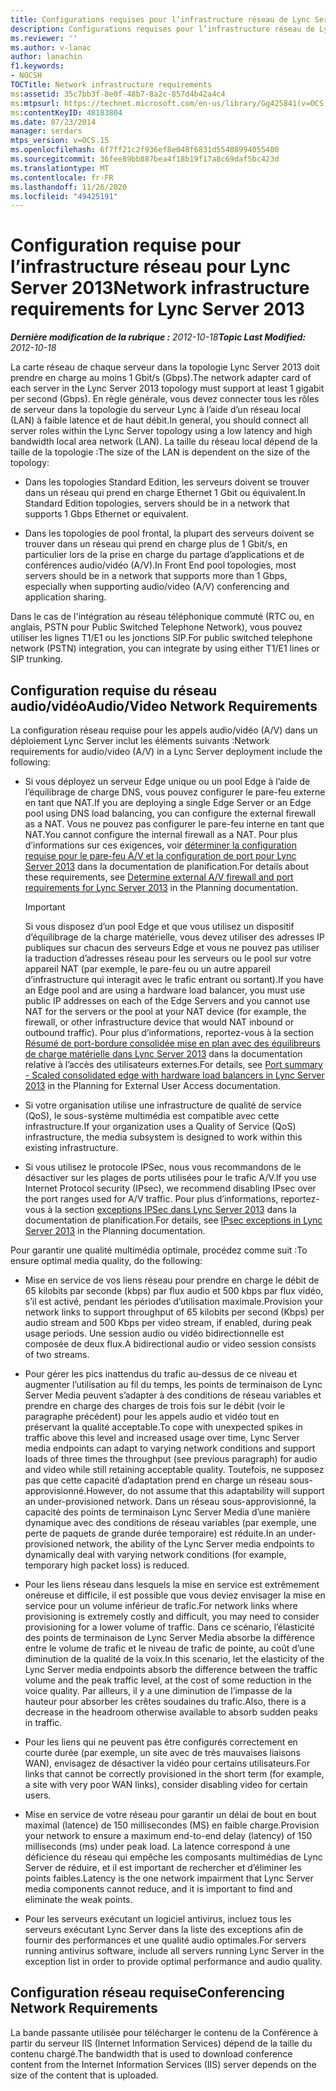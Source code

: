 ```yaml
---
title: Configurations requises pour l’infrastructure réseau de Lync Server 2013
description: Configurations requises pour l’infrastructure réseau de Lync Server 2013.
ms.reviewer: ''
ms.author: v-lanac
author: lanachin
f1.keywords:
- NOCSH
TOCTitle: Network infrastructure requirements
ms:assetid: 35c7bb3f-8e0f-48b7-8a2c-857d4b42a4c4
ms:mtpsurl: https://technet.microsoft.com/en-us/library/Gg425841(v=OCS.15)
ms:contentKeyID: 48183804
ms.date: 07/23/2014
manager: serdars
mtps_version: v=OCS.15
ms.openlocfilehash: 6f7ff21c2f936ef8e048f6831d55408994055400
ms.sourcegitcommit: 36fee89bb887bea4f18b19f17a8c69daf5bc423d
ms.translationtype: MT
ms.contentlocale: fr-FR
ms.lasthandoff: 11/26/2020
ms.locfileid: "49425191"
---
```

# <a name="network-infrastructure-requirements-for-lync-server-2013"></a><span data-ttu-id="f96ec-103">Configuration requise pour l’infrastructure réseau pour Lync Server 2013</span><span class="sxs-lookup"><span data-stu-id="f96ec-103">Network infrastructure requirements for Lync Server 2013</span></span>

<div data-xmlns="http://www.w3.org/1999/xhtml">

<div class="topic" data-xmlns="http://www.w3.org/1999/xhtml" data-msxsl="urn:schemas-microsoft-com:xslt" data-cs="https://msdn.microsoft.com/">

<div data-asp="https://msdn2.microsoft.com/asp">



</div>

<div id="mainSection">

<div id="mainBody"><span data-ttu-id="f96ec-104">

<span> </span></span><span class="sxs-lookup"><span data-stu-id="f96ec-104">

<span> </span></span></span>

<span data-ttu-id="f96ec-105">_**Dernière modification de la rubrique :** 2012-10-18_</span><span class="sxs-lookup"><span data-stu-id="f96ec-105">_**Topic Last Modified:** 2012-10-18_</span></span>

<span data-ttu-id="f96ec-106">La carte réseau de chaque serveur dans la topologie Lync Server 2013 doit prendre en charge au moins 1 Gbit/s (Gbps).</span><span class="sxs-lookup"><span data-stu-id="f96ec-106">The network adapter card of each server in the Lync Server 2013 topology must support at least 1 gigabit per second (Gbps).</span></span> <span data-ttu-id="f96ec-107">En règle générale, vous devez connecter tous les rôles de serveur dans la topologie du serveur Lync à l’aide d’un réseau local (LAN) à faible latence et de haut débit.</span><span class="sxs-lookup"><span data-stu-id="f96ec-107">In general, you should connect all server roles within the Lync Server topology using a low latency and high bandwidth local area network (LAN).</span></span> <span data-ttu-id="f96ec-108">La taille du réseau local dépend de la taille de la topologie :</span><span class="sxs-lookup"><span data-stu-id="f96ec-108">The size of the LAN is dependent on the size of the topology:</span></span>

  - <span data-ttu-id="f96ec-109">Dans les topologies Standard Edition, les serveurs doivent se trouver dans un réseau qui prend en charge Ethernet 1 Gbit ou équivalent.</span><span class="sxs-lookup"><span data-stu-id="f96ec-109">In Standard Edition topologies, servers should be in a network that supports 1 Gbps Ethernet or equivalent.</span></span>

  - <span data-ttu-id="f96ec-110">Dans les topologies de pool frontal, la plupart des serveurs doivent se trouver dans un réseau qui prend en charge plus de 1 Gbit/s, en particulier lors de la prise en charge du partage d’applications et de conférences audio/vidéo (A/V).</span><span class="sxs-lookup"><span data-stu-id="f96ec-110">In Front End pool topologies, most servers should be in a network that supports more than 1 Gbps, especially when supporting audio/video (A/V) conferencing and application sharing.</span></span>

<span data-ttu-id="f96ec-111">Dans le cas de l'intégration au réseau téléphonique commuté (RTC ou, en anglais, PSTN pour Public Switched Telephone Network), vous pouvez utiliser les lignes T1/E1 ou les jonctions SIP.</span><span class="sxs-lookup"><span data-stu-id="f96ec-111">For public switched telephone network (PSTN) integration, you can integrate by using either T1/E1 lines or SIP trunking.</span></span>

<div>

## <a name="audiovideo-network-requirements"></a><span data-ttu-id="f96ec-112">Configuration requise du réseau audio/vidéo</span><span class="sxs-lookup"><span data-stu-id="f96ec-112">Audio/Video Network Requirements</span></span>

<span data-ttu-id="f96ec-113">La configuration réseau requise pour les appels audio/vidéo (A/V) dans un déploiement Lync Server inclut les éléments suivants :</span><span class="sxs-lookup"><span data-stu-id="f96ec-113">Network requirements for audio/video (A/V) in a Lync Server deployment include the following:</span></span>

  - <span data-ttu-id="f96ec-114">Si vous déployez un serveur Edge unique ou un pool Edge à l’aide de l’équilibrage de charge DNS, vous pouvez configurer le pare-feu externe en tant que NAT.</span><span class="sxs-lookup"><span data-stu-id="f96ec-114">If you are deploying a single Edge Server or an Edge pool using DNS load balancing, you can configure the external firewall as a NAT.</span></span> <span data-ttu-id="f96ec-115">Vous ne pouvez pas configurer le pare-feu interne en tant que NAT.</span><span class="sxs-lookup"><span data-stu-id="f96ec-115">You cannot configure the internal firewall as a NAT.</span></span> <span data-ttu-id="f96ec-116">Pour plus d’informations sur ces exigences, voir [déterminer la configuration requise pour le pare-feu A/V et la configuration de port pour Lync Server 2013](lync-server-2013-determine-external-a-v-firewall-and-port-requirements.md) dans la documentation de planification.</span><span class="sxs-lookup"><span data-stu-id="f96ec-116">For details about these requirements, see [Determine external A/V firewall and port requirements for Lync Server 2013](lync-server-2013-determine-external-a-v-firewall-and-port-requirements.md) in the Planning documentation.</span></span>
    
    <div>
    

    > [!IMPORTANT]  
    > <span data-ttu-id="f96ec-117">Si vous disposez d’un pool Edge et que vous utilisez un dispositif d’équilibrage de la charge matérielle, vous devez utiliser des adresses IP publiques sur chacun des serveurs Edge et vous ne pouvez pas utiliser la traduction d’adresses réseau pour les serveurs ou le pool sur votre appareil NAT (par exemple, le pare-feu ou un autre appareil d’infrastructure qui interagit avec le trafic entrant ou sortant).</span><span class="sxs-lookup"><span data-stu-id="f96ec-117">If you have an Edge pool and are using a hardware load balancer, you must use public IP addresses on each of the Edge Servers and you cannot use NAT for the servers or the pool at your NAT device (for example, the firewall, or other infrastructure device that would NAT inbound or outbound traffic).</span></span> <span data-ttu-id="f96ec-118">Pour plus d’informations, reportez-vous à la section <A href="lync-server-2013-port-summary-scaled-consolidated-edge-with-hardware-load-balancers.md">Résumé de port-bordure consolidée mise en plan avec des équilibreurs de charge matérielle dans Lync Server 2013</A> dans la documentation relative à l’accès des utilisateurs externes.</span><span class="sxs-lookup"><span data-stu-id="f96ec-118">For details, see <A href="lync-server-2013-port-summary-scaled-consolidated-edge-with-hardware-load-balancers.md">Port summary - Scaled consolidated edge with hardware load balancers in Lync Server 2013</A> in the Planning for External User Access documentation.</span></span>

    
    </div>

  - <span data-ttu-id="f96ec-119">Si votre organisation utilise une infrastructure de qualité de service (QoS), le sous-système multimédia est compatible avec cette infrastructure.</span><span class="sxs-lookup"><span data-stu-id="f96ec-119">If your organization uses a Quality of Service (QoS) infrastructure, the media subsystem is designed to work within this existing infrastructure.</span></span>

  - <span data-ttu-id="f96ec-120">Si vous utilisez le protocole IPSec, nous vous recommandons de le désactiver sur les plages de ports utilisées pour le trafic A/V.</span><span class="sxs-lookup"><span data-stu-id="f96ec-120">If you use Internet Protocol security (IPsec), we recommend disabling IPsec over the port ranges used for A/V traffic.</span></span> <span data-ttu-id="f96ec-121">Pour plus d’informations, reportez-vous à la section [exceptions IPSec dans Lync Server 2013](lync-server-2013-ipsec-exceptions.md) dans la documentation de planification.</span><span class="sxs-lookup"><span data-stu-id="f96ec-121">For details, see [IPsec exceptions in Lync Server 2013](lync-server-2013-ipsec-exceptions.md) in the Planning documentation.</span></span>

<span data-ttu-id="f96ec-122">Pour garantir une qualité multimédia optimale, procédez comme suit :</span><span class="sxs-lookup"><span data-stu-id="f96ec-122">To ensure optimal media quality, do the following:</span></span>

  - <span data-ttu-id="f96ec-123">Mise en service de vos liens réseau pour prendre en charge le débit de 65 kilobits par seconde (kbps) par flux audio et 500 kbps par flux vidéo, s’il est activé, pendant les périodes d’utilisation maximale.</span><span class="sxs-lookup"><span data-stu-id="f96ec-123">Provision your network links to support throughput of 65 kilobits per second (Kbps) per audio stream and 500 Kbps per video stream, if enabled, during peak usage periods.</span></span> <span data-ttu-id="f96ec-124">Une session audio ou vidéo bidirectionnelle est composée de deux flux.</span><span class="sxs-lookup"><span data-stu-id="f96ec-124">A bidirectional audio or video session consists of two streams.</span></span>

  - <span data-ttu-id="f96ec-125">Pour gérer les pics inattendus du trafic au-dessus de ce niveau et augmenter l’utilisation au fil du temps, les points de terminaison de Lync Server Media peuvent s’adapter à des conditions de réseau variables et prendre en charge des charges de trois fois sur le débit (voir le paragraphe précédent) pour les appels audio et vidéo tout en préservant la qualité acceptable.</span><span class="sxs-lookup"><span data-stu-id="f96ec-125">To cope with unexpected spikes in traffic above this level and increased usage over time, Lync Server media endpoints can adapt to varying network conditions and support loads of three times the throughput (see previous paragraph) for audio and video while still retaining acceptable quality.</span></span> <span data-ttu-id="f96ec-126">Toutefois, ne supposez pas que cette capacité d’adaptation prend en charge un réseau sous-approvisionné.</span><span class="sxs-lookup"><span data-stu-id="f96ec-126">However, do not assume that this adaptability will support an under-provisioned network.</span></span> <span data-ttu-id="f96ec-127">Dans un réseau sous-approvisionné, la capacité des points de terminaison Lync Server Media d’une manière dynamique avec des conditions de réseau variables (par exemple, une perte de paquets de grande durée temporaire) est réduite.</span><span class="sxs-lookup"><span data-stu-id="f96ec-127">In an under-provisioned network, the ability of the Lync Server media endpoints to dynamically deal with varying network conditions (for example, temporary high packet loss) is reduced.</span></span>

  - <span data-ttu-id="f96ec-128">Pour les liens réseau dans lesquels la mise en service est extrêmement onéreuse et difficile, il est possible que vous deviez envisager la mise en service pour un volume inférieur de trafic.</span><span class="sxs-lookup"><span data-stu-id="f96ec-128">For network links where provisioning is extremely costly and difficult, you may need to consider provisioning for a lower volume of traffic.</span></span> <span data-ttu-id="f96ec-129">Dans ce scénario, l’élasticité des points de terminaison de Lync Server Media absorbe la différence entre le volume de trafic et le niveau de trafic de pointe, au coût d’une diminution de la qualité de la voix.</span><span class="sxs-lookup"><span data-stu-id="f96ec-129">In this scenario, let the elasticity of the Lync Server media endpoints absorb the difference between the traffic volume and the peak traffic level, at the cost of some reduction in the voice quality.</span></span> <span data-ttu-id="f96ec-130">Par ailleurs, il y a une diminution de l’impasse de la hauteur pour absorber les crêtes soudaines du trafic.</span><span class="sxs-lookup"><span data-stu-id="f96ec-130">Also, there is a decrease in the headroom otherwise available to absorb sudden peaks in traffic.</span></span>

  - <span data-ttu-id="f96ec-131">Pour les liens qui ne peuvent pas être configurés correctement en courte durée (par exemple, un site avec de très mauvaises liaisons WAN), envisagez de désactiver la vidéo pour certains utilisateurs.</span><span class="sxs-lookup"><span data-stu-id="f96ec-131">For links that cannot be correctly provisioned in the short term (for example, a site with very poor WAN links), consider disabling video for certain users.</span></span>

  - <span data-ttu-id="f96ec-132">Mise en service de votre réseau pour garantir un délai de bout en bout maximal (latence) de 150 millisecondes (MS) en faible charge.</span><span class="sxs-lookup"><span data-stu-id="f96ec-132">Provision your network to ensure a maximum end-to-end delay (latency) of 150 milliseconds (ms) under peak load.</span></span> <span data-ttu-id="f96ec-133">La latence correspond à une déficience du réseau qui empêche les composants multimédias de Lync Server de réduire, et il est important de rechercher et d’éliminer les points faibles.</span><span class="sxs-lookup"><span data-stu-id="f96ec-133">Latency is the one network impairment that Lync Server media components cannot reduce, and it is important to find and eliminate the weak points.</span></span>

  - <span data-ttu-id="f96ec-134">Pour les serveurs exécutant un logiciel antivirus, incluez tous les serveurs exécutant Lync Server dans la liste des exceptions afin de fournir des performances et une qualité audio optimales.</span><span class="sxs-lookup"><span data-stu-id="f96ec-134">For servers running antivirus software, include all servers running Lync Server in the exception list in order to provide optimal performance and audio quality.</span></span>

</div>

<div>

## <a name="conferencing-network-requirements"></a><span data-ttu-id="f96ec-135">Configuration réseau requise</span><span class="sxs-lookup"><span data-stu-id="f96ec-135">Conferencing Network Requirements</span></span>

<span data-ttu-id="f96ec-136">La bande passante utilisée pour télécharger le contenu de la Conférence à partir du serveur IIS (Internet Information Services) dépend de la taille du contenu chargé.</span><span class="sxs-lookup"><span data-stu-id="f96ec-136">The bandwidth that is used to download conference content from the Internet Information Services (IIS) server depends on the size of the content that is uploaded.</span></span>

<span data-ttu-id="f96ec-137"></div>

</div>

<span> </span>

</div>

</div>

</span><span class="sxs-lookup"><span data-stu-id="f96ec-137"></div>

</div>

<span> </span>

</div>

</div>

</span></span></div>


